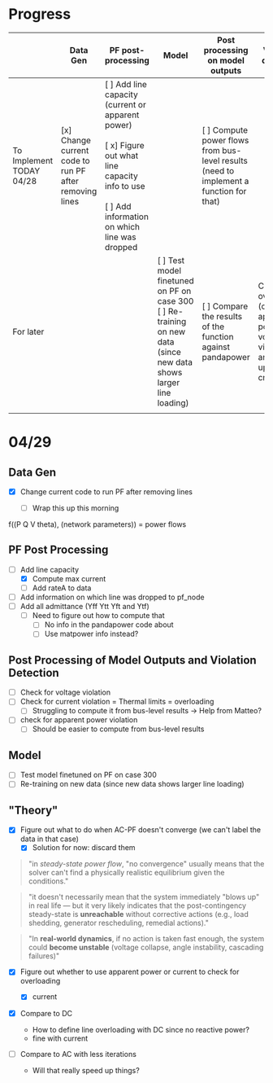 
# Progress

|                             | Data Gen                                               | PF post-processing                                                                                                                                           | Model                                                                                                                 | Post processing on model outputs                                                       | Violation detection                                                                                |
| --------------------------- | ------------------------------------------------------ | ------------------------------------------------------------------------------------------------------------------------------------------------------------ | --------------------------------------------------------------------------------------------------------------------- | -------------------------------------------------------------------------------------- | -------------------------------------------------------------------------------------------------- |
| To Implement TODAY<br>04/28 | [x] Change current code to run PF after removing lines | [ ] Add line capacity (current or apparent power)<br><br>[ x] Figure out what line capacity info to use<br><br>[ ] Add information on which line was dropped |                                                                                                                       | [ ] Compute power flows from bus-level results (need to implement a function for that) |                                                                                                    |
| For later                   |                                                        |                                                                                                                                                              | [ ]  Test model finetuned on PF on case 300<br>[ ] Re-training on new data (since new data shows larger line loading) | [ ] Compare the results of the function against pandapower                             | Check for overloading (current/ apparent power) and voltage violation and come up with a criterion |
|                             |                                                        |                                                                                                                                                              |                                                                                                                       |                                                                                        |                                                                                                    |
# 04/29

## Data Gen
- [x] Change current code to run PF after removing lines
	- [ ] Wrap this up this morning


f((P Q V theta), (network parameters)) =  power flows

## PF Post Processing
- [ ] Add line capacity
	- [x] Compute max current 
	- [ ] Add rateA to data
- [ ] Add information on which line was dropped to pf_node
- [ ] Add all admittance (Yff Ytt Yft and Ytf)
	- [ ] Need to figure out how to compute that 
		- [ ] No info in the pandapower code about 
		- [ ] Use matpower info instead?

## Post Processing of Model Outputs and Violation Detection
- [ ] Check for voltage violation
- [ ] Check for current violation = Thermal limits = overloading
	- [ ] Struggling to compute it from bus-level results -> Help from Matteo?
- [ ] check for apparent power violation
	- [ ] Should be easier to compute from bus-level results

## Model
- [ ] Test model finetuned on PF on case 300
- [ ] Re-training on new data (since new data shows larger line loading)
## "Theory"

- [x] Figure out what to do when AC-PF doesn't converge (we can't label the data in that case)
	- [x] Solution for now: discard them
> 	"in _steady-state power flow_, "no convergence" usually means that the solver can't find a physically realistic equilibrium given the conditions."
    
> 	"it doesn't necessarily mean that the system immediately "blows up" in real life — but it very likely indicates that the post-contingency steady-state is **unreachable** without corrective actions (e.g., load shedding, generator rescheduling, remedial actions)."
	    
> 	"In **real-world dynamics**, if no action is taken fast enough, the system could **become unstable** (voltage collapse, angle instability, cascading failures)"

- [x] Figure out whether to use apparent power or current to check for overloading
	- [x] current 

- [x] Compare to DC
	- How to define line overloading with DC since no reactive power?
	- fine with current

- [ ] Compare to AC with less iterations
	- Will that really speed up things?


 

